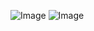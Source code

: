![Image](https://github.com/user-attachments/assets/90c0c2a3-8a45-41ba-9f6f-0c3e8b3da506)
![Image](https://github.com/user-attachments/assets/0307badd-567d-43e7-bfad-7d6ca47e646b)
